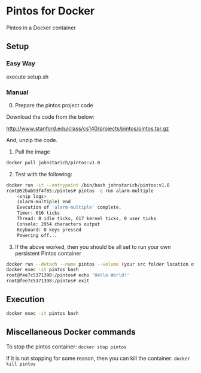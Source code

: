 # Pintos for Docker

Pintos in a Docker container

## Setup


### Easy Way 

execute setup.sh

### Manual

0) Prepare the pintos project code

Download the code from the below:

http://www.stanford.edu/class/cs140/projects/pintos/pintos.tar.gz

And, unzip the code.

1) Pull the image
```bash
docker pull johnstarich/pintos:v1.0
```

2) Test with the following:
```bash
docker run -it --entrypoint /bin/bash johnstarich/pintos:v1.0
root@52bab93f4f85:/pintos# pintos -q run alarm-multiple
    <snip logs>
    (alarm-multiple) end
    Execution of 'alarm-multiple' complete.
    Timer: 616 ticks
    Thread: 0 idle ticks, 617 kernel ticks, 0 user ticks
    Console: 2954 characters output
    Keyboard: 0 keys pressed
    Powering off...
```

3) If the above worked, then you should be all set to run your own persistent Pintos container
```bash
docker run --detach --name pintos --volume (your src folder location of pintos project):/pintos johnstarich/pintos:v1.0
docker exec -it pintos bash
root@fee7c5371398:/pintos# echo 'Hello World!'
root@fee7c5371398:/pintos# exit
```

## Execution
   
```bash
docker exec -it pintos bash
```

## Miscellaneous Docker commands

To stop the pintos container: `docker stop pintos`

If it is not stopping for some reason, then you can kill the container: `docker kill pintos`
